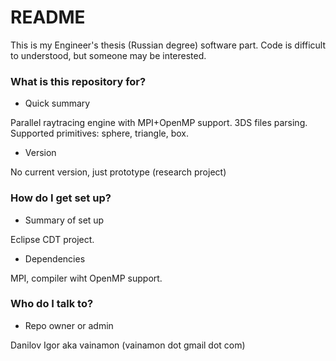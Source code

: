 # README #

This is my Engineer's thesis (Russian degree) software part. Code is difficult to understood, but someone may be interested.

### What is this repository for? ###

* Quick summary

Parallel raytracing engine with MPI+OpenMP support.
3DS files parsing.
Supported primitives: sphere, triangle, box.

* Version

No current version, just prototype (research project)

### How do I get set up? ###

* Summary of set up

Eclipse CDT project.

* Dependencies

MPI, compiler wiht OpenMP support.

### Who do I talk to? ###

* Repo owner or admin

Danilov Igor aka vainamon (vainamon dot gmail dot com)